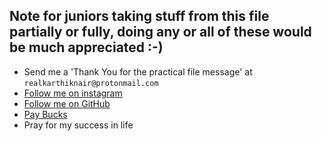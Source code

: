 ## Note for juniors taking stuff from this file partially or fully, doing any or all of these would be much appreciated :-)

- Send me a 'Thank You for the practical file message' at `realkarthiknair@protonmail.com`
- [Follow me on instagram](https://instagr.am/karthiknair.sh)
- [Follow me on GitHub](https://github.com/realKarthikNair)
- [Pay Bucks](https://coindrop.to/realkarthiknair)
- Pray for my success in life

